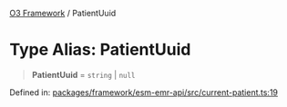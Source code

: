 [O3 Framework](../API.md) / PatientUuid

# Type Alias: PatientUuid

> **PatientUuid** = `string` \| `null`

Defined in: [packages/framework/esm-emr-api/src/current-patient.ts:19](https://github.com/UjjawalPrabhat/openmrs-esm-core/blob/main/packages/framework/esm-emr-api/src/current-patient.ts#L19)
